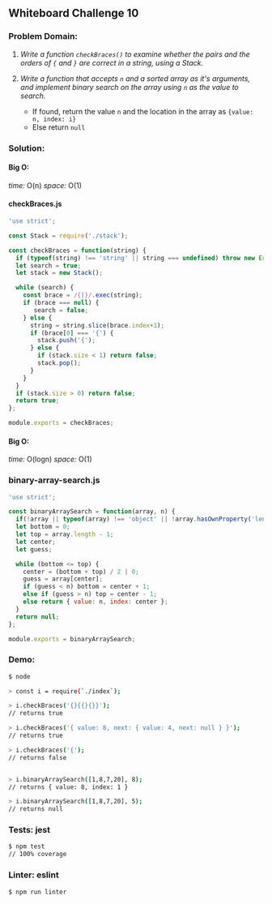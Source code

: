 ## Whiteboard Challenge 10

### Problem Domain:


1. *Write a function `checkBraces()` to examine whether the pairs and the orders of `{` and `}` are correct in a string, using a Stack.*

2. *Write a function that accepts `n` and a sorted array as it's arguments, and implement binary search on the array using `n` as the value to search.*
    - If found, return the value `n` and the location in the array as `{value: n, index: i}`
    - Else return `null`

### Solution:

#### Big O:
*time:* O(n)
*space:* O(1)

#### checkBraces.js
```js
'use strict';

const Stack = require('./stack');

const checkBraces = function(string) {
  if (typeof(string) !== 'string' || string === undefined) throw new Error(`Error: Invalid input: ${string}`);
  let search = true;
  let stack = new Stack();

  while (search) {
    const brace = /{|}/.exec(string);
    if (brace === null) {
       search = false;
    } else {
      string = string.slice(brace.index+1);
      if (brace[0] === '{') {
        stack.push('{');
      } else {
        if (stack.size < 1) return false;
        stack.pop();
      }
    }
  }
  if (stack.size > 0) return false;
  return true;
};

module.exports = checkBraces;
```


#### Big O:
*time:* O(logn)
*space:* O(1)

### binary-array-search.js
```js
'use strict';

const binaryArraySearch = function(array, n) {
  if(!array || typeof(array) !== 'object' || !array.hasOwnProperty('length') || isNaN(n)) throw Error(`Error: Invalid input: ${array}, ${n}`);
  let bottom = 0;
  let top = array.length - 1;
  let center;
  let guess;

  while (bottom <= top) {
    center = (bottom + top) / 2 | 0;
    guess = array[center];
    if (guess < n) bottom = center + 1;
    else if (guess > n) top = center - 1;
    else return { value: n, index: center };
  }
  return null;
};

module.exports = binaryArraySearch;
```

### Demo:

```sh
$ node

> const i = require(`./index`);

> i.checkBraces('{}{{}{}}');
// returns true

> i.checkBraces('{ value: 8, next: { value: 4, next: null } }');
// returns true

> i.checkBraces('{');
// returns false


> i.binaryArraySearch([1,8,7,20], 8);
// returns { value: 8, index: 1 }

> i.binaryArraySearch([1,8,7,20], 5);
// returns null

```

### Tests: jest

```sh
$ npm test
// 100% coverage
```

### Linter: eslint

```sh
$ npm run linter
```
